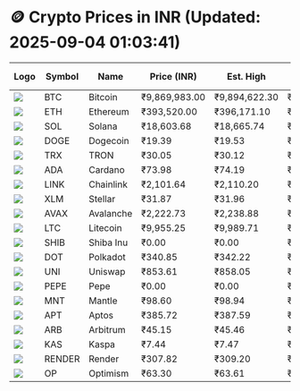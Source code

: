 # 🪙 Crypto Prices in INR (Updated: 2025-09-04 01:03:41)

| Logo | Symbol | Name       | Price (INR) | Est. High | Est. Low | Gross Profit | Fees | Net Profit | ROI % |
|------|--------|------------|-------------|-----------|----------|---------------|------|-------------|--------|
| ![](https://coin-images.coingecko.com/coins/images/1/large/bitcoin.png?1696501400) | BTC    | Bitcoin    | ₹9,869,983.00 | ₹9,894,622.30 | ₹9,845,343.70 | ₹500.53 | ₹200.00 | ₹300.53 | 0.30% |
| ![](https://coin-images.coingecko.com/coins/images/279/large/ethereum.png?1696501628) | ETH    | Ethereum   | ₹393,520.00 | ₹396,171.10 | ₹390,868.90 | ₹1,356.52 | ₹200.00 | ₹1,156.52 | 1.16% |
| ![](https://coin-images.coingecko.com/coins/images/4128/large/solana.png?1718769756) | SOL    | Solana     | ₹18,603.68 | ₹18,665.74 | ₹18,541.62 | ₹669.44 | ₹200.00 | ₹469.44 | 0.47% |
| ![](https://coin-images.coingecko.com/coins/images/5/large/dogecoin.png?1696501409) | DOGE   | Dogecoin   | ₹19.39 | ₹19.53 | ₹19.25 | ₹1,433.62 | ₹200.00 | ₹1,233.62 | 1.23% |
| ![](https://coin-images.coingecko.com/coins/images/1094/large/tron-logo.png?1696502193) | TRX    | TRON       | ₹30.05 | ₹30.12 | ₹29.98 | ₹470.32 | ₹200.00 | ₹270.32 | 0.27% |
| ![](https://coin-images.coingecko.com/coins/images/975/large/cardano.png?1696502090) | ADA    | Cardano    | ₹73.98 | ₹74.19 | ₹73.77 | ₹565.26 | ₹200.00 | ₹365.26 | 0.37% |
| ![](https://coin-images.coingecko.com/coins/images/877/large/chainlink-new-logo.png?1696502009) | LINK   | Chainlink  | ₹2,101.64 | ₹2,110.20 | ₹2,093.08 | ₹818.13 | ₹200.00 | ₹618.13 | 0.62% |
| ![](https://coin-images.coingecko.com/coins/images/100/large/fmpFRHHQ_400x400.jpg?1735231350) | XLM    | Stellar    | ₹31.87 | ₹31.96 | ₹31.78 | ₹566.39 | ₹200.00 | ₹366.39 | 0.37% |
| ![](https://coin-images.coingecko.com/coins/images/12559/large/Avalanche_Circle_RedWhite_Trans.png?1696512369) | AVAX   | Avalanche  | ₹2,222.73 | ₹2,238.88 | ₹2,206.58 | ₹1,463.85 | ₹200.00 | ₹1,263.85 | 1.26% |
| ![](https://coin-images.coingecko.com/coins/images/2/large/litecoin.png?1696501400) | LTC    | Litecoin   | ₹9,955.25 | ₹9,989.71 | ₹9,920.79 | ₹694.66 | ₹200.00 | ₹494.66 | 0.49% |
| ![](https://coin-images.coingecko.com/coins/images/11939/large/shiba.png?1696511800) | SHIB   | Shiba Inu  | ₹0.00 | ₹0.00 | ₹0.00 | ₹581.13 | ₹200.00 | ₹381.13 | 0.38% |
| ![](https://coin-images.coingecko.com/coins/images/12171/large/polkadot.png?1696512008) | DOT    | Polkadot   | ₹340.85 | ₹342.22 | ₹339.49 | ₹804.16 | ₹200.00 | ₹604.16 | 0.60% |
| ![](https://coin-images.coingecko.com/coins/images/12504/large/uniswap-logo.png?1720676669) | UNI    | Uniswap    | ₹853.61 | ₹858.05 | ₹849.17 | ₹1,045.37 | ₹200.00 | ₹845.37 | 0.85% |
| ![](https://coin-images.coingecko.com/coins/images/29850/large/pepe-token.jpeg?1696528776) | PEPE   | Pepe       | ₹0.00 | ₹0.00 | ₹0.00 | ₹975.06 | ₹200.00 | ₹775.06 | 0.78% |
| ![](https://coin-images.coingecko.com/coins/images/30980/large/Mantle-Logo-mark.png?1739213200) | MNT    | Mantle     | ₹98.60 | ₹98.94 | ₹98.26 | ₹693.06 | ₹200.00 | ₹493.06 | 0.49% |
| ![](https://coin-images.coingecko.com/coins/images/26455/large/aptos_round.png?1696525528) | APT    | Aptos      | ₹385.72 | ₹387.59 | ₹383.85 | ₹974.60 | ₹200.00 | ₹774.60 | 0.77% |
| ![](https://coin-images.coingecko.com/coins/images/16547/large/arb.jpg?1721358242) | ARB    | Arbitrum   | ₹45.15 | ₹45.46 | ₹44.84 | ₹1,391.68 | ₹200.00 | ₹1,191.68 | 1.19% |
| ![](https://coin-images.coingecko.com/coins/images/25751/large/kaspa-icon-exchanges.png?1696524837) | KAS    | Kaspa      | ₹7.44 | ₹7.47 | ₹7.41 | ₹809.72 | ₹200.00 | ₹609.72 | 0.61% |
| ![](https://coin-images.coingecko.com/coins/images/11636/large/rndr.png?1696511529) | RENDER | Render     | ₹307.82 | ₹309.20 | ₹306.44 | ₹897.72 | ₹200.00 | ₹697.72 | 0.70% |
| ![](https://coin-images.coingecko.com/coins/images/25244/large/Optimism.png?1696524385) | OP     | Optimism   | ₹63.30 | ₹63.61 | ₹62.98 | ₹1,000.24 | ₹200.00 | ₹800.24 | 0.80% |
